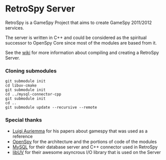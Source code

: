 # RetroSpy Server

RetroSpy is a GameSpy Project that aims to create GameSpy 2011/2012 services.

The server is written in C++ and could be considered as the spiritual successor to OpenSpy Core since most of the modules are based from it.

See the [wiki](https://github.com/GameProgressive/RetroSpyServer/wiki) for more information about compiling and creating a RetroSpy Server.

### Cloning submodules
```
git submodule init
cd libuv-cmake
git submodule init
cd ../mysql-connector-cpp
git submodule init
cd ..
git submodule update --recursive --remote
```

### Special thanks
* [Luigi Auriemma](http://aluigi.altervista.org/papers.htm) for his papers about gamespy that was used as a reference
* [OpenSpy](https://github.com/Masaq-/Openspy-Core) for the architecture and the portions of code of the modules
* [MySQL](https://www.mysql.com/) for their database server and C++ connector used in RetroSpy
* [libUV](http://libuv.org/) for their awesome asyncrous I/O library that is used on the Server
